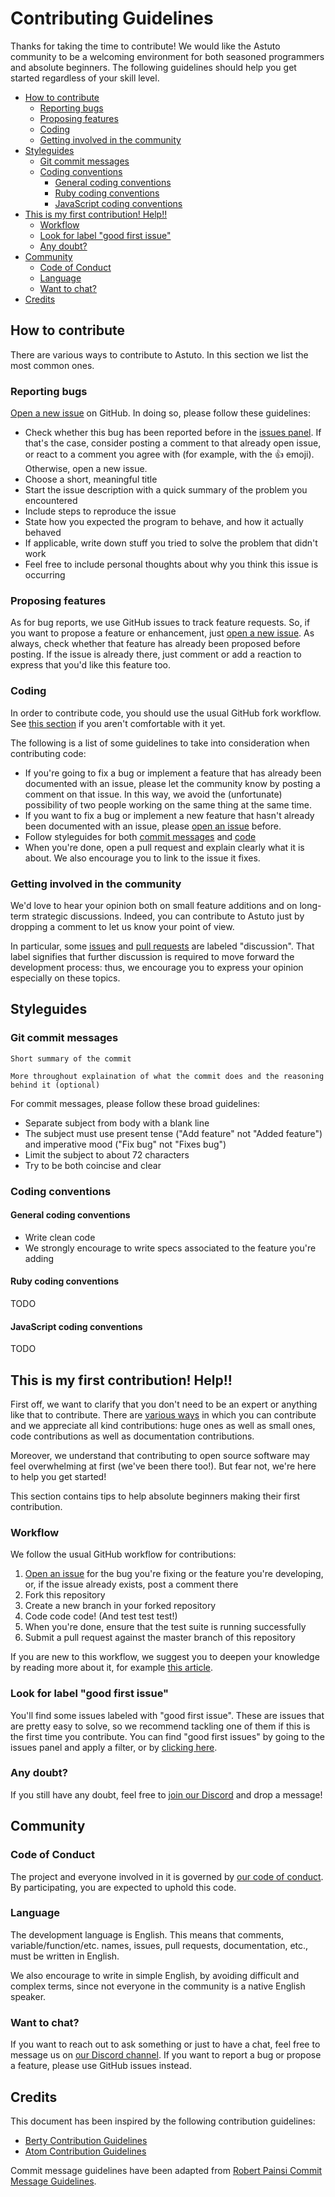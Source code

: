 # Contributing Guidelines <!-- omit in toc -->

Thanks for taking the time to contribute! We would like the Astuto community to be a welcoming environment for both seasoned programmers and absolute beginners. The following guidelines should help you get started regardless of your skill level.

- [How to contribute](#how-to-contribute)
  - [Reporting bugs](#reporting-bugs)
  - [Proposing features](#proposing-features)
  - [Coding](#coding)
  - [Getting involved in the community](#getting-involved-in-the-community)
- [Styleguides](#styleguides)
  - [Git commit messages](#git-commit-messages)
  - [Coding conventions](#coding-conventions)
    - [General coding conventions](#general-coding-conventions)
    - [Ruby coding conventions](#ruby-coding-conventions)
    - [JavaScript coding conventions](#javascript-coding-conventions)
- [This is my first contribution! Help!!](#this-is-my-first-contribution-help)
  - [Workflow](#workflow)
  - [Look for label "good first issue"](#look-for-label-good-first-issue)
  - [Any doubt?](#any-doubt)
- [Community](#community)
  - [Code of Conduct](#code-of-conduct)
  - [Language](#language)
  - [Want to chat?](#want-to-chat)
- [Credits](#credits)

## How to contribute

There are various ways to contribute to Astuto. In this section we list the most common ones.

### Reporting bugs

[Open a new issue](https://github.com/riggraz/astuto/issues/new) on GitHub. In doing so, please follow these guidelines:

- Check whether this bug has been reported before in the [issues panel](https://github.com/riggraz/astuto/labels/bug). If that's the case, consider posting a comment to that already open issue, or react to a comment you agree with (for example, with the 👍 emoji). Otherwise, open a new issue.
- Choose a short, meaningful title
- Start the issue description with a quick summary of the problem you encountered
- Include steps to reproduce the issue
- State how you expected the program to behave, and how it actually behaved
- If applicable, write down stuff you tried to solve the problem that didn't work
- Feel free to include personal thoughts about why you think this issue is occurring

### Proposing features

As for bug reports, we use GitHub issues to track feature requests. So, if you want to propose a feature or enhancement, just [open a new issue](https://github.com/riggraz/astuto/issues/new). As always, check whether that feature has already been proposed before posting. If the issue is already there, just comment or add a reaction to express that you'd like this feature too.

### Coding

In order to contribute code, you should use the usual GitHub fork workflow. See [this section](#workflow) if you aren't comfortable with it yet.

The following is a list of some guidelines to take into consideration when contributing code:

- If you're going to fix a bug or implement a feature that has already been documented with an issue, please let the community know by posting a comment on that issue. In this way, we avoid the (unfortunate) possibility of two people working on the same thing at the same time.
- If you want to fix a bug or implement a new feature that hasn't already been documented with an issue, please [open an issue](https://github.com/riggraz/astuto/issues/new) before.
- Follow styleguides for both [commit messages](#git-commit-messages) and [code](#coding-conventions)
- When you're done, open a pull request and explain clearly what it is about. We also encourage you to link to the issue it fixes.

### Getting involved in the community

We'd love to hear your opinion both on small feature additions and on long-term strategic discussions. Indeed, you can contribute to Astuto just by dropping a comment to let us know your point of view.

In particular, some [issues](https://github.com/riggraz/astuto/issues?q=is%3Aissue+is%3Aopen+label%3Adiscussion) and [pull requests](https://github.com/riggraz/astuto/pulls?q=is%3Aopen+is%3Apr+label%3Adiscussion) are labeled "discussion". That label signifies that further discussion is required to move forward the development process: thus, we encourage you to express your opinion especially on these topics.

## Styleguides

### Git commit messages

```
Short summary of the commit

More throughout explaination of what the commit does and the reasoning behind it (optional)
```

For commit messages, please follow these broad guidelines:

- Separate subject from body with a blank line
- The subject must use present tense ("Add feature" not "Added feature") and imperative mood ("Fix bug" not "Fixes bug")
- Limit the subject to about 72 characters
- Try to be both coincise and clear

### Coding conventions

#### General coding conventions

- Write clean code
- We strongly encourage to write specs associated to the feature you're adding

#### Ruby coding conventions

TODO

#### JavaScript coding conventions

TODO

## This is my first contribution! Help!!

First off, we want to clarify that you don't need to be an expert or anything like that to contribute. There are [various ways](#how-to-contribute) in which you can contribute and we appreciate all kind contributions: huge ones as well as small ones, code contributions as well as documentation contributions.

Moreover, we understand that contributing to open source software may feel overwhelming at first (we've been there too!). But fear not, we're here to help you get started!

This section contains tips to help absolute beginners making their first contribution.

### Workflow

We follow the usual GitHub workflow for contributions:

1. [Open an issue](https://github.com/riggraz/astuto/issues/new) for the bug you're fixing or the feature you're developing, or, if the issue already exists, post a comment there
2. Fork this repository
3. Create a new branch in your forked repository
4. Code code code! (And test test test!)
5. When you're done, ensure that the test suite is running successfully
6. Submit a pull request against the master branch of this repository

If you are new to this workflow, we suggest you to deepen your knowledge by reading more about it, for example [this article](https://gist.github.com/Chaser324/ce0505fbed06b947d962).

### Look for label "good first issue"

You'll find some issues labeled with "good first issue". These are issues that are pretty easy to solve, so we recommend tackling one of them if this is the first time you contribute. You can find "good first issues" by going to the issues panel and apply a filter, or by [clicking here](https://github.com/riggraz/astuto/labels/good%20first%20issue).

### Any doubt?

If you still have any doubt, feel free to [join our Discord](https://discord.gg/jTAgJvT8) and drop a message!

## Community

### Code of Conduct

The project and everyone involved in it is governed by [our code of conduct](https://github.com/riggraz/astuto/blob/master/CODE_OF_CONDUCT.md). By participating, you are expected to uphold this code.

### Language

The development language is English. This means that comments, variable/function/etc. names, issues, pull requests, documentation, etc., must be written in English.

We also encourage to write in simple English, by avoiding difficult and complex terms, since not everyone in the community is a native English speaker.

### Want to chat?

If you want to reach out to ask something or just to have a chat, feel free to message us on [our Discord channel](https://discord.gg/jTAgJvT8). If you want to report a bug or propose a feature, please use GitHub issues instead.

## Credits

This document has been inspired by the following contribution guidelines:

- [Berty Contribution Guidelines](https://github.com/berty/community/blob/master/CONTRIBUTING.md)
- [Atom Contribution Guidelines](https://github.com/atom/atom/blob/master/CONTRIBUTING.md)

Commit message guidelines have been adapted from [Robert Painsi Commit Message Guidelines](https://gist.github.com/robertpainsi/b632364184e70900af4ab688decf6f53).